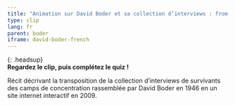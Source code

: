 ```yaml
---
title: "Animation sur David Boder et sa collection d’interviews : from analogue to digital"
type: clip
lang: fr
parent: boder
iframe: david-boder-french
---
```


{: .headsup}                            
**Regardez le clip, puis complétez le quiz !**

Récit décrivant la transposition de la collection d’interviews de survivants des camps de concentration rassemblée par David Boder en 1946 en un site internet interactif en 2009.


<!-- more -->

